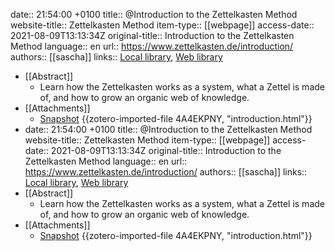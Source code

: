 date:: 21:54:00 +0100
title:: @Introduction to the Zettelkasten Method
website-title:: Zettelkasten Method
item-type:: [[webpage]]
access-date:: 2021-08-09T13:13:34Z
original-title:: Introduction to the Zettelkasten Method
language:: en
url:: https://www.zettelkasten.de/introduction/
authors:: [[sascha]]
links:: [Local library](zotero://select/library/items/YXVJDLMH), [Web library](https://www.zotero.org/users/7413965/items/YXVJDLMH)

- [[Abstract]]
	- Learn how the Zettelkasten works as a system, what a Zettel is made of, and how to grow an organic web of knowledge.
- [[Attachments]]
	- [Snapshot](https://zettelkasten.de/introduction/) {{zotero-imported-file 4A4EKPNY, "introduction.html"}}
-
  date:: 21:54:00 +0100
  title:: @Introduction to the Zettelkasten Method
  website-title:: Zettelkasten Method
  item-type:: [[webpage]]
  access-date:: 2021-08-09T13:13:34Z
  original-title:: Introduction to the Zettelkasten Method
  language:: en
  url:: https://www.zettelkasten.de/introduction/
  authors:: [[sascha]]
  links:: [Local library](zotero://select/library/items/YXVJDLMH), [Web library](https://www.zotero.org/users/7413965/items/YXVJDLMH)
- [[Abstract]]
	- Learn how the Zettelkasten works as a system, what a Zettel is made of, and how to grow an organic web of knowledge.
- [[Attachments]]
	- [Snapshot](https://zettelkasten.de/introduction/) {{zotero-imported-file 4A4EKPNY, "introduction.html"}}